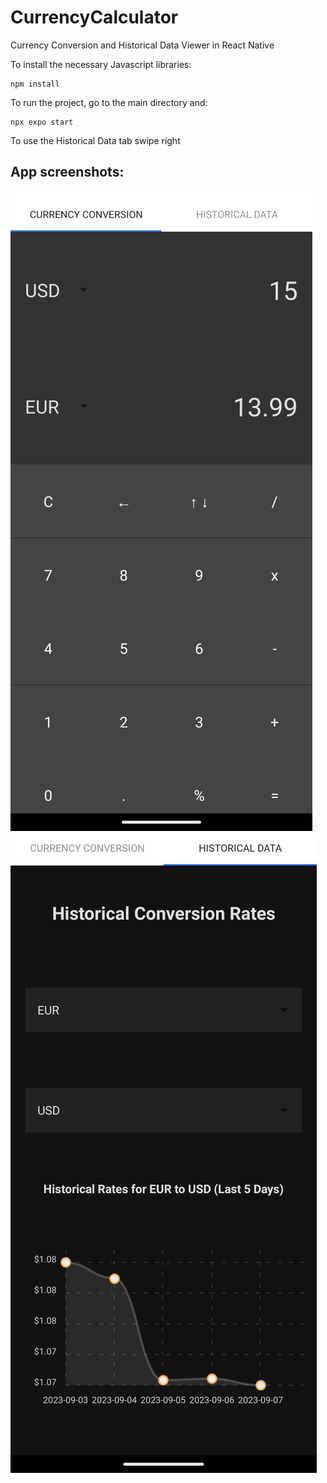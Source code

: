 # CurrencyCalculator
Currency Conversion and Historical Data Viewer in React Native



To install the necessary Javascript libraries:

```
npm install
```

To run the project, go to the main directory and:

```
npx expo start
```

To use the Historical Data tab swipe right

## App screenshots:

![Screenshot](README1.jpg)
![Screenshot](README2.jpg)
